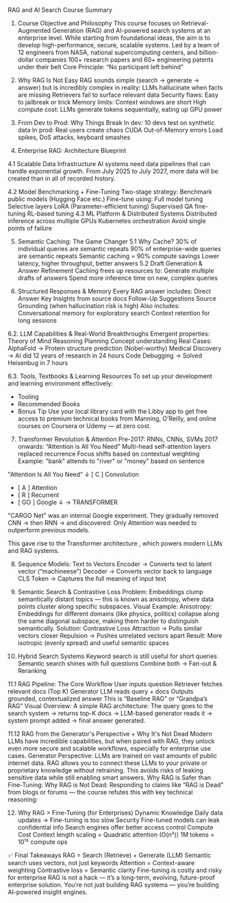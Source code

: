 RAG and AI Search Course Summary


1. Course Objective and Philosophy
This course focuses on Retrieval-Augmented Generation (RAG) and AI-powered search systems at an enterprise level. While starting from foundational ideas, the aim is to develop high-performance, secure, scalable systems.
Led by a team of 12 engineers from NASA, national supercomputing centers, and billion-dollar companies
100+ research papers and 60+ engineering patents under their belt
Core Principle: “No participant left behind”

2. Why RAG Is Not Easy
RAG sounds simple (search → generate → answer) but is incredibly complex in reality:
LLMs hallucinate when facts are missing
Retrievers fail to surface relevant data
Security flaws: Easy to jailbreak or trick
Memory limits: Context windows are short
High compute cost: LLMs generate tokens sequentially, eating up GPU power

3. From Dev to Prod: Why Things Break
In dev:
10 devs test on synthetic data
In prod:
Real users create chaos
CUDA Out-of-Memory errors
Load spikes, DoS attacks, keyboard smashes

4. Enterprise RAG: Architecture Blueprint

4.1 Scalable Data Infrastructure
AI systems need data pipelines that can handle exponential growth. From July 2025 to July 2027, more data will be created than in all of recorded history.

4.2 Model Benchmarking + Fine-Tuning
Two-stage strategy:
Benchmark public models (Hugging Face etc.)
Fine-tune using:
Full model tuning
Selective layers
LoRA (Parameter-efficient tuning)
Supervised QA fine-tuning
RL-based tuning
4.3 ML Platform & Distributed Systems
Distributed inference across multiple GPUs
Kubernetes orchestration
Avoid single points of failure

5. Semantic Caching: The Game Changer
5.1 Why Cache?
30% of individual queries are semantic repeats
90% of enterprise-wide queries are semantic repeats
Semantic caching = 90% compute savings
Lower latency, higher throughput, better answers
5.2 Draft Generation & Answer Refinement
Caching frees up resources to:
Generate multiple drafts of answers
Spend more inference time on new, complex queries

6. Structured Responses & Memory
Every RAG answer includes:
Direct Answer
Key Insights from source docs
Follow-Up Suggestions
Source Grounding (when hallucination risk is high)
Also includes:
Conversational memory for exploratory search
Context retention for long sessions


6.2. LLM Capabilities & Real-World Breakthroughs
Emergent properties:
Theory of Mind
Reasoning
Planning
Concept understanding
Real Cases:
AlphaFold → Protein structure prediction (Nobel-worthy)
Medical Discovery → AI did 12 years of research in 24 hours
Code Debugging → Solved Heisenbug in 7 hours



6.3. Tools, Textbooks & Learning Resources
To set up your development and learning environment effectively:
- Tooling
- Recommended Books
- Bonus Tip
Use your local library card with the Libby app to get free access to premium technical books from Manning, O’Reilly, and online courses on Coursera or Udemy — at zero cost.



7. Transformer Revolution & Attention
Pre-2017: RNNs, CNNs, SVMs
2017 onwards: “Attention is All You Need”
Multi-head self-attention layers replaced recurrence
Focus shifts based on contextual weighting
Example: "bank" attends to "river" or "money" based on sentence


"Attention Is All You Need"
↓
[ C ] Convolution
+ [ A ] Attention
+ [ R ] Recurrent
+ [ GO ] Google
↓
→ TRANSFORMER

"CARGO Net" was an internal Google experiment.
They gradually removed CNN → then RNN → and discovered:
Only Attention was needed to outperform previous models.

This gave rise to the Transformer architecture ,
which powers modern LLMs and RAG systems.

8. Sequence Models: Text to Vectors
Encoder → Converts text to latent vector (“machineese”)
Decoder → Converts vector back to language
CLS Token → Captures the full meaning of input text

9. Semantic Search & Contrastive Loss
Problem: Embeddings clump semantically distant topics — this is known as anisotropy, where data points cluster along specific subspaces.
Visual Example:
Anisotropy: Embeddings for different domains (like physics, politics) collapse along the same diagonal subspace, making them harder to distinguish semantically.
Solution: Contrastive Loss
Attraction → Pulls similar vectors closer
Repulsion → Pushes unrelated vectors apart
Result: More isotropic (evenly spread) and useful semantic spaces

10. Hybrid Search Systems
Keyword search is still useful for short queries
Semantic search shines with full questions
Combine both → Fan-out & Reranking

11.1 RAG Pipeline: The Core Workflow
User inputs question
Retriever fetches relevant docs (Top K)
Generator LLM reads query + docs
Outputs grounded, contextualized answer
This is “Baseline RAG” or “Grandpa’s RAG”
Visual Overview:
A simple RAG architecture: The query goes to the search system → returns top-K docs → LLM-based generator reads it → system prompt added → final answer generated.



11.12 RAG from the Generator's Perspective + Why It's Not Dead
Modern LLMs have incredible capabilities, but when paired with RAG, they unlock even more secure and scalable workflows, especially for enterprise use cases.
Generator Perspective:
LLMs are trained on vast amounts of public internet data.
RAG allows you to connect these LLMs to your private or proprietary knowledge without retraining.
This avoids risks of leaking sensitive data while still enabling smart answers.
Why RAG is Safer than Fine-Tuning:
Why RAG is Not Dead:
Responding to claims like “RAG is Dead” from blogs or forums — the course refutes this with key technical reasoning:

12. Why RAG > Fine-Tuning (for Enterprises)
Dynamic Knowledge
Daily data updates → Fine-tuning is too slow
Security
Fine-tuned models can leak confidential info
Search engines offer better access control
Compute Cost
Context length scaling = Quadratic attention (O(n²))
1M tokens = 10¹² compute ops




✅ Final Takeaways
RAG = Search (Retrieve) + Generate (LLM)
Semantic search uses vectors, not just keywords
Attention = Context-aware weighting
Contrastive loss = Semantic clarity
Fine-tuning is costly and risky for enterprise
RAG is not a hack — it’s a long-term, evolving, future-proof enterprise solution.
You’re not just building RAG systems — you’re building AI-powered insight engines.